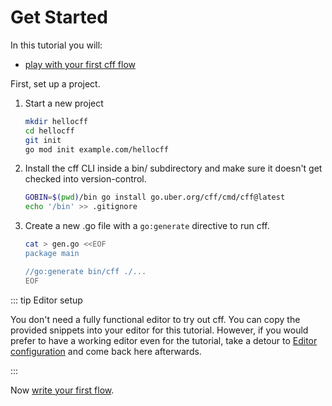 # Get Started

In this tutorial you will:

- [play with your first cff flow](flow.md)

First, set up a project.

1. Start a new project

   ```bash
   mkdir hellocff
   cd hellocff
   git init
   go mod init example.com/hellocff
   ```

2. Install the cff CLI inside a bin/ subdirectory
   and make sure it doesn't get checked into version-control.

   ```bash
   GOBIN=$(pwd)/bin go install go.uber.org/cff/cmd/cff@latest
   echo '/bin' >> .gitignore
   ```

3. Create a new .go file with a `go:generate` directive to run cff.

   ```bash
   cat > gen.go <<EOF
   package main

   //go:generate bin/cff ./...
   EOF
   ```

::: tip Editor setup

You don't need a fully functional editor to try out cff.
You can copy the provided snippets into your editor for this tutorial.
However, if you would prefer to have a working editor even for the tutorial,
take a detour to [Editor configuration](../editor.md)
and come back here afterwards.

:::

Now [write your first flow](flow.md).

